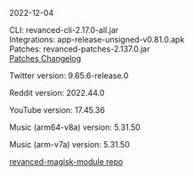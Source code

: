 2022-12-04
  
CLI: revanced-cli-2.17.0-all.jar  
Integrations: app-release-unsigned-v0.81.0.apk  
Patches: revanced-patches-2.137.0.jar  
[Patches Changelog](https://github.com/revanced/revanced-patches/releases/tag/v2.137.0)  

Twitter version: 9.65.6-release.0  

Reddit version: 2022.44.0  

YouTube version: 17.45.36  

Music (arm64-v8a) version: 5.31.50  

Music (arm-v7a) version: 5.31.50  

[revanced-magisk-module repo](https://github.com/j-hc/revanced-magisk-module)
